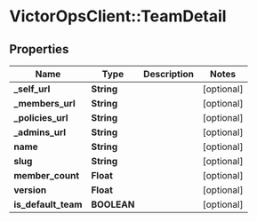 # VictorOpsClient::TeamDetail

## Properties

| Name                | Type        | Description | Notes      |
| ------------------- | ----------- | ----------- | ---------- |
| **\_self_url**      | **String**  |             | [optional] |
| **\_members_url**   | **String**  |             | [optional] |
| **\_policies_url**  | **String**  |             | [optional] |
| **\_admins_url**    | **String**  |             | [optional] |
| **name**            | **String**  |             | [optional] |
| **slug**            | **String**  |             | [optional] |
| **member_count**    | **Float**   |             | [optional] |
| **version**         | **Float**   |             | [optional] |
| **is_default_team** | **BOOLEAN** |             | [optional] |
